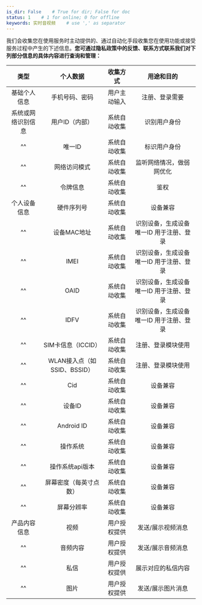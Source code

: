 ```yaml
---
is_dir: False    # True for dir; False for doc
status: 1    # 1 for online; 0 for offline
keywords: 实时音视频    # use ',' as separator
---
```


我们会收集您在使用服务时主动提供的、通过自动化手段收集您在使用功能或接受服务过程中产生的下述信息。**您可通过隐私政策中的反馈、联系方式联系我们对下列部分信息的具体内容进行查询和管理：** 

| **类型** | **个人数据** | **收集方式** | **用途和目的** |
| :-: | :-: | :-: | :-: |
| 基础个人信息 | 手机号码、密码 | 用户主动输入 | 注册、登录需要 |
| 系统或网络识别信息 | 用户ID（内部） | 系统自动收集 | 识别用户身份 |
| ^^ | 唯一ID | 系统自动收集 | 标识用户身份 |
| ^^ | 网络访问模式 | 系统自动收集 | 监听网络情况，做弱网优化 |
| ^^ | 令牌信息 | 系统自动收集 | 鉴权 |
| 个人设备信息 | 硬件序列号 | 系统自动收集 | 设备兼容 |
| ^^ | 设备MAC地址 | 系统自动收集 | 识别设备，生成设备唯一ID 用于注册、登录 |
| ^^ | IMEI | 系统自动收集 | 识别设备，生成设备唯一ID 用于注册、登录 |
| ^^ | OAID | 系统自动收集 | 识别设备，生成设备唯一ID 用于注册、登录 |
| ^^ | IDFV | 系统自动收集 | 识别设备，生成设备唯一ID 用于注册、登录 |
| ^^ | SIM卡信息（ICCID） | 系统自动收集 | 注册、登录模块使用 |
| ^^ | WLAN接入点（如SSID、BSSID） | 系统自动收集 | 注册、登录模块使用 |
| ^^ | Cid | 系统自动收集 | 设备兼容 |
| ^^ | 设备ID | 系统自动收集 | 设备兼容 |
| ^^ | Android ID | 系统自动收集 | 设备兼容 |
| ^^ | 操作系统 | 系统自动收集 | 设备兼容 |
| ^^ | 操作系统api版本 | 系统自动收集 | 设备兼容 |
| ^^ | 屏幕密度（每英寸点数） | 系统自动收集 | 设备兼容 |
| ^^ | 屏幕分辨率 | 系统自动收集 | 设备兼容 |
| 产品内容信息 | 视频 | 用户授权提供 | 发送/展示视频消息 |
| ^^ | 音频内容 | 用户授权提供 | 发送/展示音频消息 |
| ^^ | 私信 | 用户授权提供 | 展示对应的私信内容 |
| ^^ | 图片 | 用户授权提供 | 发送/展示图片消息 |
